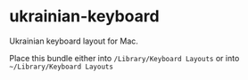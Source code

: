 ukrainian-keyboard
==================

Ukrainian keyboard layout for Mac.

Place this bundle either into ```/Library/Keyboard Layouts``` or into ```~/Library/Keyboard Layouts```
